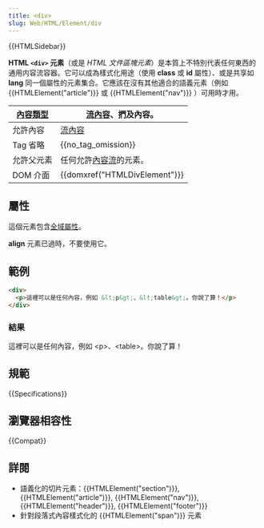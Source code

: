 ```yaml
---
title: <div>
slug: Web/HTML/Element/div
---
```


{{HTMLSidebar}}

**HTML `<div>` 元素**（或是 _HTML 文件區塊元素_）是本質上不特別代表任何東西的通用内容流容器。它可以成為樣式化用途（使用 **class** 或 **id** 屬性）、或是共享如 **lang** 同一個屬性的元素集合。它應該在沒有其他適合的語義元素（例如{{HTMLElement("article")}} 或 {{HTMLElement("nav")}} ）可用時才用。

| [內容類型](/zh-TW/docs/Web/HTML/Content_categories) | [流內容](/zh-TW/docs/Web/HTML/Content_categories#Flow_content)、捫及內容。     |
| --------------------------------------------------- | ------------------------------------------------------------------------------ |
| 允許內容                                            | [流內容](/zh-TW/docs/Web/HTML/Content_categories#Flow_content)                 |
| Tag 省略                                            | {{no_tag_omission}}                                                            |
| 允許父元素                                          | 任何允許[內容流](/zh-TW/docs/Web/HTML/Content_categories#Flow_content)的元素。 |
| DOM 介面                                            | {{domxref("HTMLDivElement")}}                                                  |

## 屬性

這個元素包含[全域屬性](/zh-TW/docs/Web/HTML/Global_attributes)。

**align** 元素已過時，不要使用它。

## 範例

```html
<div>
  <p>這裡可以是任何內容，例如 &lt;p&gt;、&lt;table&gt;。你說了算！</p>
</div>
```

### 結果

這裡可以是任何內容，例如 \<p>、\<table>。你說了算！

## 規範

{{Specifications}}

## 瀏覽器相容性

{{Compat}}

## 詳閱

- 語義化的切片元素：{{HTMLElement("section")}}, {{HTMLElement("article")}}, {{HTMLElement("nav")}}, {{HTMLElement("header")}}, {{HTMLElement("footer")}}
- 針對段落式內容樣式化的 {{HTMLElement("span")}} 元素

